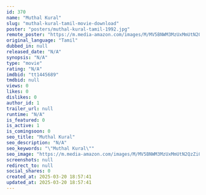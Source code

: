 ```yaml
---
id: 370
name: "Muthal Kural"
slug: "muthal-kural-tamil-movie-download"
poster: "posters/muthal-kural-tamil-1992.jpg"
remote_poster: "https://m.media-amazon.com/images/M/MV5BNWM3MzUxMmUtN2QzZi00ODg5LTk3NmYtMzc3NTAyYmNjNDRlXkEyXkFqcGdeQXVyMTEzNzg0Mjkx._V1_SX300.jpg"
original_language: "Tamil"
dubbed_in: null
released_date: "N/A"
synopsis: "N/A"
type: "movie"
rating: "N/A"
imdbid: "tt1445689"
tmdbid: null
views: 0
likes: 0
dislikes: 0
author_id: 1
trailer_url: null
runtime: "N/A"
is_featured: 0
is_active: 1
is_comingsoon: 0
seo_title: "Muthal Kural"
seo_description: "N/A"
seo_keywords: "\"Muthal Kural\""
seo_image: "https://m.media-amazon.com/images/M/MV5BNWM3MzUxMmUtN2QzZi00ODg5LTk3NmYtMzc3NTAyYmNjNDRlXkEyXkFqcGdeQXVyMTEzNzg0Mjkx._V1_SX300.jpg"
screenshots: null
redirect_to: null
social_shares: 0
created_at: 2025-03-20 18:57:41
updated_at: 2025-03-20 18:57:41
---
```


